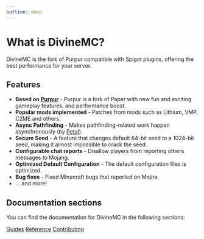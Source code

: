 ```yaml
---
outline: deep
---
```


# What is DivineMC?

DivineMC is the fork of Purpur compatible with Spigot plugins, offering the best performance for your server.

## Features

-   **Based on [Purpur](https://github.com/PurpurMC/Purpur)** - Purpur is a fork of Paper with new fun and exciting gameplay features, and performance boost.
-   **Popular mods implemented** - Patches from mods such as Lithium, VMP, C2ME and others.
-   **Async Pathfinding** - Makes pathfinding-related work happen asynchronously (by [Petal](https://github.com/Bloom-host/Petal)).
-   **Secure Seed** - A feature that changes default 64-bit seed to a 1024-bit seed, making it almost impossible to crack the seed.
-   **Configurable chat reports** - Disallow players from reporting others messages to Mojang.
-   **Optimized Default Configuration** - The default configuration files is optimized.
-   **Bug fixes** - Fixed Minecraft bugs that reported on Mojira.
-   ... and more!

## Documentation sections

You can find the documentation for DivineMC in the following sections:

<a href="guides/getting-started" class="docs-button">Guides</a>
<a href="reference/configuration" class="docs-button">Reference</a>
<a href="development/contributing" class="docs-button">Contributing</a>
